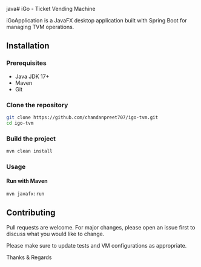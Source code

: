  java# iGo - Ticket Vending Machine

iGoApplication is a JavaFX desktop application built with Spring Boot for managing TVM operations.

## Installation

### Prerequisites
* Java JDK 17+
* Maven
* Git

### Clone the repository
```bash
git clone https://github.com/chandanpreet707/igo-tvm.git
cd igo-tvm
```

### Build the project

```bash
mvn clean install
```

### Usage
#### Run with Maven
```bash
mvn javafx:run
```

## Contributing

Pull requests are welcome. For major changes, please open an issue first
to discuss what you would like to change.

Please make sure to update tests and VM configurations as appropriate.

Thanks & Regards
